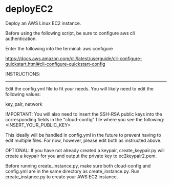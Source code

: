# deployEC2
Deploy an AWS Linux EC2 instance.

Before using the following script, be sure to configure aws cli authentication. 

Enter the following into the terminal:
aws configure

https://docs.aws.amazon.com/cli/latest/userguide/cli-configure-quickstart.html#cli-configure-quickstart-config

INSTRUCTIONS:
_______________________________________________________________________________________
Edit the config.yml file to fit your needs. You will likely need to edit the following values:

key_pair,
network

IMPORTANT:
You will also need to insert the SSH-RSA public keys into the corresponding fields in the "cloud-config" file where you see the following:
<INSERT_YOUR_PUBLIC_KEY>

This ideally will be handled in config.yml in the future to prevent having to edit multiple files. For now, however, please edit both as instructed above.

OPTIONAL: If you have not already created a keypair, create_keypair.py will create a keypair for you and output the private key to ec2keypair2.pem.

Before running create_instance.py, make sure both cloud-config and config.yml are in the same directory as create_instance.py. 
Run create_instance.py to create your AWS EC2 instance.
